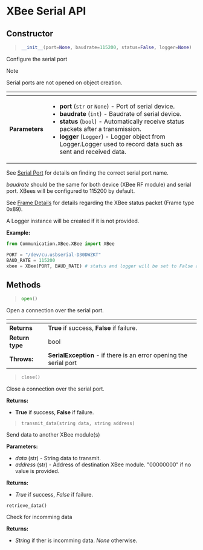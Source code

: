 # XBee Serial API
## Constructor


> ```py
> __init__(port=None, baudrate=115200, status=False, logger=None)
>```

Configure the serial port

> [!NOTE]
> Serial ports are not opened on object creation.

| <!-- --> | <!-- --> |
| - | - |
| **Parameters** | <ul><li>**port** (`str` or `None`) - Port of serial device.</li><li>**baudrate** (`int`) - Baudrate of serial device.</li><li>**status** (`bool`) - Automatically receive status packets after a transmission.</li><li>**logger** (`Logger`) - Logger object from Logger.Logger used to record data such as sent and received data.</li></ul> |

See [Serial Port][serial_port] for details on finding the correct serial port name.

*baudrate* should be the same for both device (XBee RF module) and serial port. XBees will be configured to 115200 by default.

See [Frame Details][transmit_status] for details regarding the XBee status packet (Frame type 0x89).

A Logger instance will be created if it is not provided.

**Example:**

```py
from Communication.XBee.XBee import XBee

PORT = "/dev/cu.usbserial-D30DWZKT"
BAUD_RATE = 115200
xbee = XBee(PORT, BAUD_RATE) # status and logger will be set to False and None respectively
```

## Methods

> ```py
> open()
>```
Open a connection over the serial port.

| <!-- --> | <!-- --> |
| - | - |
| **Returns** | **True** if success, **False** if failure. |
| **Return type** | bool | 
| **Throws:** | **SerialException** - if there is an error opening the serial port |

> ```py
> close()
> ```

Close a connection over the serial port.

**Returns:**
* **True** if success, **False** if failure.

> `transmit_data(string data, string address)`

Send data to another XBee module(s)

**Parameters:**

* *data* (str) -  String data to transmit.
* *address* (str) - Address of destination XBee module. "00000000" if no value is provided.

**Returns:**
* *True* if success, *False* if failure.

`retrieve_data()`

Check for incomming data

**Returns:**
* *String* if ther is incomming data. *None* otherwise.

[serial_port]: ./serial_port.md
[frame_details]: ./frame_details.md
[transmit_status]: ./frame_details.md#xbee-transmit-statusapi-mode---frame-type-89